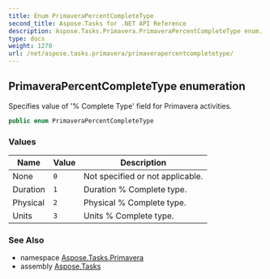```yaml
---
title: Enum PrimaveraPercentCompleteType
second_title: Aspose.Tasks for .NET API Reference
description: Aspose.Tasks.Primavera.PrimaveraPercentCompleteType enum. Specifies value of  Complete Type field for Primavera activities
type: docs
weight: 1270
url: /net/aspose.tasks.primavera/primaverapercentcompletetype/
---
```

## PrimaveraPercentCompleteType enumeration

Specifies value of '% Complete Type' field for Primavera activities.

```csharp
public enum PrimaveraPercentCompleteType
```

### Values

| Name | Value | Description |
| --- | --- | --- |
| None | `0` | Not specified or not applicable. |
| Duration | `1` | Duration % Complete type. |
| Physical | `2` | Physical % Complete type. |
| Units | `3` | Units % Complete type. |

### See Also

* namespace [Aspose.Tasks.Primavera](../../aspose.tasks.primavera/)
* assembly [Aspose.Tasks](../../)


